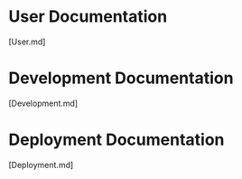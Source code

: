 # User Documentation
[User.md]

# Development Documentation
[Development.md]

# Deployment Documentation
[Deployment.md]
